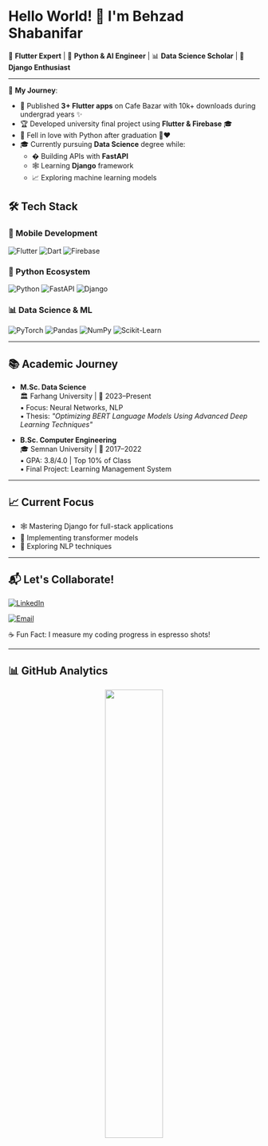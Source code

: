 # Hello World! 👋 I'm Behzad Shabanifar

📱 **Flutter Expert** | 🐍 **Python & AI Engineer** | 📊 **Data Science Scholar** | 🚀 **Django Enthusiast**  

---

📅 **My Journey**:
- 📱 Published **3+ Flutter apps** on Cafe Bazar with 10k+ downloads during undergrad years ✨
- 🏆 Developed university final project using **Flutter & Firebase** 🎓
- 🐍 Fell in love with Python after graduation 🐍❤️
- 🎓 Currently pursuing **Data Science** degree while: 
  -  � Building APIs with **FastAPI** 
  - 🕸 Learning **Django** framework
  - 📈 Exploring machine learning models

## 🛠 Tech Stack

### 📱 Mobile Development
![Flutter](https://img.shields.io/badge/Flutter-%2302569B.svg?style=for-the-badge&logo=Flutter&logoColor=white)
![Dart](https://img.shields.io/badge/Dart-0175C2?style=for-the-badge&logo=dart&logoColor=white)
![Firebase](https://img.shields.io/badge/Firebase-FFCA28?style=for-the-badge&logo=firebase&logoColor=black)

### 🐍 Python Ecosystem
![Python](https://img.shields.io/badge/Python-3776AB?style=for-the-badge&logo=python&logoColor=white)
![FastAPI](https://img.shields.io/badge/FastAPI-005571?style=for-the-badge&logo=fastapi)
![Django](https://img.shields.io/badge/Django-092E20?style=for-the-badge&logo=django&logoColor=white)


### 📊 Data Science & ML
![PyTorch](https://img.shields.io/badge/PyTorch-%23EE4C2C.svg?style=for-the-badge&logo=PyTorch&logoColor=white)
![Pandas](https://img.shields.io/badge/Pandas-2C2D72?style=for-the-badge&logo=pandas&logoColor=white)
![NumPy](https://img.shields.io/badge/Numpy-777BB4?style=for-the-badge&logo=numpy&logoColor=white)
![Scikit-Learn](https://img.shields.io/badge/ScikitLearn-%23F7931E.svg?style=for-the-badge&logo=scikit-learn&logoColor=white)

---

## 📚 Academic Journey
- **M.Sc. Data Science**  
  🏛 Farhang University | 📅 2023–Present  
  ▪️ Focus: Neural Networks, NLP  
  ▪️ Thesis: *"Optimizing BERT Language Models Using Advanced Deep Learning Techniques"*

- **B.Sc. Computer Engineering**  
  🎓 Semnan University | 📅 2017–2022  
  ▪️ GPA: 3.8/4.0 | Top 10% of Class  
  ▪️ Final Project: Learning Management System

---

## 📈 Current Focus
- 🕸 Mastering Django for full-stack applications
- 🤖 Implementing transformer models
- 🧠 Exploring NLP techniques

---

## 📬 Let's Collaborate!
[![LinkedIn](https://img.shields.io/badge/LinkedIn-Connect%20Professionally-%230077B5?style=for-the-badge&logo=linkedin)](https://www.linkedin.com/in/b3hzadsh/)

[![Email](https://img.shields.io/badge/Gmail-Send%20Message-%23D14836?style=for-the-badge&logo=gmail)](mailto:b3hzadsh@gmail.com)

☕ Fun Fact: I measure my coding progress in espresso shots!

---

## 📊 GitHub Analytics
<div align="center">
  <img width="48%" src="https://github-readme-stats.vercel.app/api?username=b3hzadsh&show_icons=true&theme=radical">
</div>
